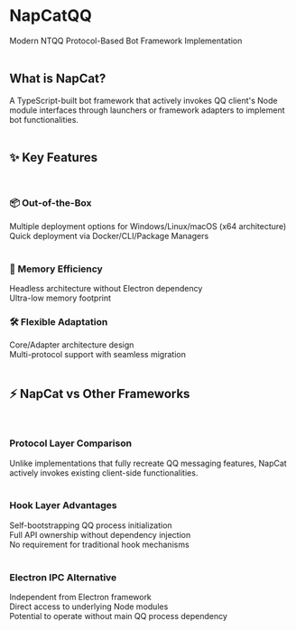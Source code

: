 # NapCatQQ  
Modern NTQQ Protocol-Based Bot Framework Implementation  
﻿
## What is NapCat?  
A TypeScript-built bot framework that actively invokes QQ client's Node module interfaces through launchers or framework adapters to implement bot functionalities.  
﻿
## ✨ Key Features  
﻿
### 📦 Out-of-the-Box  
Multiple deployment options for Windows/Linux/macOS (x64 architecture)  
Quick deployment via Docker/CLI/Package Managers  
﻿
### 💖 Memory Efficiency  
Headless architecture without Electron dependency  
Ultra-low memory footprint
﻿
### 🛠️ Flexible Adaptation  
Core/Adapter architecture design  
Multi-protocol support with seamless migration  
﻿
## ⚡ NapCat vs Other Frameworks  
﻿
### Protocol Layer Comparison  
Unlike implementations that fully recreate QQ messaging features, NapCat actively invokes existing client-side functionalities.  
﻿
### Hook Layer Advantages  
Self-bootstrapping QQ process initialization  
Full API ownership without dependency injection  
No requirement for traditional hook mechanisms  
﻿
### Electron IPC Alternative  
Independent from Electron framework  
Direct access to underlying Node modules  
Potential to operate without main QQ process dependency  
﻿
﻿

